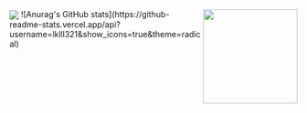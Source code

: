 <img align='center' src="http://mazassumnida.wtf/api/v2/generate_badge?boj=lklll321">
<img align='right' src="https://github-readme-stats.vercel.app/api?username=jy-lee0626" height="165">
![Anurag's GitHub stats](https://github-readme-stats.vercel.app/api?username=lklll321&show_icons=true&theme=radical)
